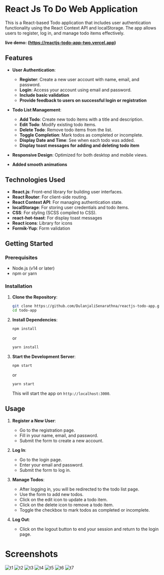 # React Js To Do Web Application

This is a React-based Todo application that includes user authentication functionality using the React Context API and localStorage. The app allows users to register, log in, and manage todo items effectively.

**live demo: (https://reactjs-todo-app-two.vercel.app)** 

## Features

- **User Authentication**:
  - **Register**: Create a new user account with name, email, and password.
  - **Login**: Access your account using email and password.
  - **Include basic validation**
  - **Provide feedback to users on successful login or registration**

- **Todo List Management**:
  - **Add Todo**: Create new todo items with a title and description.
  - **Edit Todo**: Modify existing todo items.
  - **Delete Todo**: Remove todo items from the list.
  - **Toggle Completion**: Mark todos as completed or incomplete.
  - **Display Date and Time**: See when each todo was added.
  - **Display toast messages for adding and deleting todo item**

- **Responsive Design**: Optimized for both desktop and mobile views.
- **Added smooth animations**

## Technologies Used

- **React.js**: Front-end library for building user interfaces.
- **React Router**: For client-side routing.
- **React Context API**: For managing authentication state.
- **localStorage**: For storing user credentials and todo items.
- **CSS**: For styling (SCSS compiled to CSS).
- **react-hot-toast**: For display toast messages
- **React icons**: Library for icons
- **Formik-Yup**: Form validation

## Getting Started

### Prerequisites

- Node.js (v14 or later)
- npm or yarn

### Installation

1. **Clone the Repository**:

    ```bash
    git clone https://github.com/DulanjaliSenarathna/reactjs-todo-app.git
    cd todo-app
    ```

2. **Install Dependencies**:

    ```bash
    npm install
    ```

    or

    ```bash
    yarn install
    ```

3. **Start the Development Server**:

    ```bash
    npm start
    ```

    or

    ```bash
    yarn start
    ```

    This will start the app on `http://localhost:3000`.

## Usage

1. **Register a New User**:
   - Go to the registration page.
   - Fill in your name, email, and password.
   - Submit the form to create a new account.

2. **Log In**:
   - Go to the login page.
   - Enter your email and password.
   - Submit the form to log in.

3. **Manage Todos**:
   - After logging in, you will be redirected to the todo list page.
   - Use the form to add new todos.
   - Click on the edit icon to update a todo item.
   - Click on the delete icon to remove a todo item.
   - Toggle the checkbox to mark todos as completed or incomplete.

4. **Log Out**:
   - Click on the logout button to end your session and return to the login page.

# Screenshots
![t1](https://github.com/user-attachments/assets/654a0640-0247-4665-b600-b75abefd632a)
![t2](https://github.com/user-attachments/assets/8b5cd527-d740-4b50-adbd-bcaa5a762c66)
![t3](https://github.com/user-attachments/assets/93e43662-a90a-4e86-9326-742f6bc60ef6)
![t4](https://github.com/user-attachments/assets/d8b1d218-6229-4305-b6eb-873ecc5afd4d)
![t5](https://github.com/user-attachments/assets/260a83f1-16ab-4c65-9595-3d50aa7db118)
![t6](https://github.com/user-attachments/assets/bb1d56ed-d827-4ca0-8647-65ff3b0df687)
![t7](https://github.com/user-attachments/assets/a42123cf-6d6a-4320-b6dc-33193fdb9809)







